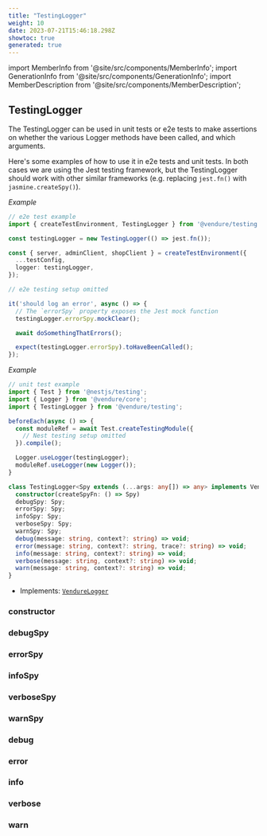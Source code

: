 ```yaml
---
title: "TestingLogger"
weight: 10
date: 2023-07-21T15:46:18.298Z
showtoc: true
generated: true
---
```

<!-- This file was generated from the Vendure source. Do not modify. Instead, re-run the "docs:build" script -->
import MemberInfo from '@site/src/components/MemberInfo';
import GenerationInfo from '@site/src/components/GenerationInfo';
import MemberDescription from '@site/src/components/MemberDescription';


## TestingLogger

<GenerationInfo sourceFile="packages/testing/src/testing-logger.ts" sourceLine="55" packageName="@vendure/testing" />

The TestingLogger can be used in unit tests or e2e tests to make assertions on whether the various
Logger methods have been called, and which arguments.

Here's some examples of how to use it in e2e tests and unit tests. In both cases we are using
the Jest testing framework, but the TestingLogger should work with other similar frameworks
(e.g. replacing `jest.fn()` with `jasmine.createSpy()`).

*Example*

```ts
// e2e test example
import { createTestEnvironment, TestingLogger } from '@vendure/testing';

const testingLogger = new TestingLogger(() => jest.fn());

const { server, adminClient, shopClient } = createTestEnvironment({
  ...testConfig,
  logger: testingLogger,
});

// e2e testing setup omitted

it('should log an error', async () => {
  // The `errorSpy` property exposes the Jest mock function
  testingLogger.errorSpy.mockClear();

  await doSomethingThatErrors();

  expect(testingLogger.errorSpy).toHaveBeenCalled();
});
```

*Example*

```ts
// unit test example
import { Test } from '@nestjs/testing';
import { Logger } from '@vendure/core';
import { TestingLogger } from '@vendure/testing';

beforeEach(async () => {
  const moduleRef = await Test.createTestingModule({
    // Nest testing setup omitted
  }).compile();

  Logger.useLogger(testingLogger);
  moduleRef.useLogger(new Logger());
}
```

```ts title="Signature"
class TestingLogger<Spy extends (...args: any[]) => any> implements VendureLogger {
  constructor(createSpyFn: () => Spy)
  debugSpy: Spy;
  errorSpy: Spy;
  infoSpy: Spy;
  verboseSpy: Spy;
  warnSpy: Spy;
  debug(message: string, context?: string) => void;
  error(message: string, context?: string, trace?: string) => void;
  info(message: string, context?: string) => void;
  verbose(message: string, context?: string) => void;
  warn(message: string, context?: string) => void;
}
```
* Implements: <code><a href='/reference/typescript-api/logger/vendure-logger#vendurelogger'>VendureLogger</a></code>



<div className="members-wrapper">

### constructor

<MemberInfo kind="method" type="(createSpyFn: () =&#62; Spy) => TestingLogger"   />


### debugSpy

<MemberInfo kind="property" type="Spy"   />


### errorSpy

<MemberInfo kind="property" type="Spy"   />


### infoSpy

<MemberInfo kind="property" type="Spy"   />


### verboseSpy

<MemberInfo kind="property" type="Spy"   />


### warnSpy

<MemberInfo kind="property" type="Spy"   />


### debug

<MemberInfo kind="method" type="(message: string, context?: string) => void"   />


### error

<MemberInfo kind="method" type="(message: string, context?: string, trace?: string) => void"   />


### info

<MemberInfo kind="method" type="(message: string, context?: string) => void"   />


### verbose

<MemberInfo kind="method" type="(message: string, context?: string) => void"   />


### warn

<MemberInfo kind="method" type="(message: string, context?: string) => void"   />




</div>
